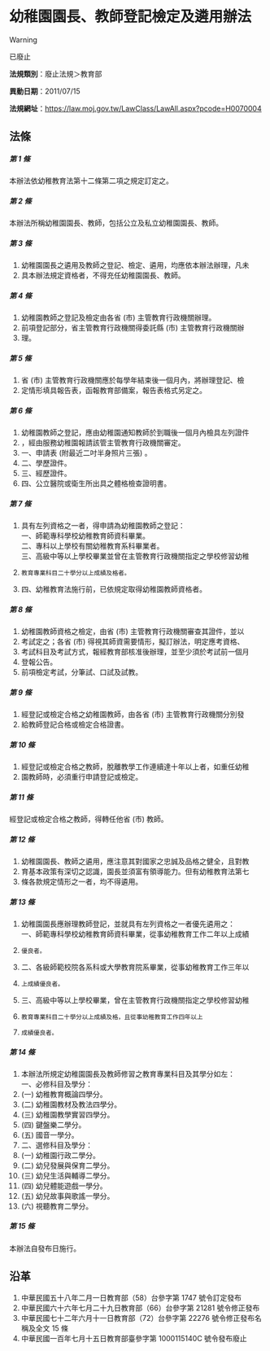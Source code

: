 # 幼稚園園長、教師登記檢定及遴用辦法


> [!WARNING]
> 已廢止


**法規類別**：廢止法規＞教育部

**異動日期**：2011/07/15  

**法規網址**：https://law.moj.gov.tw/LawClass/LawAll.aspx?pcode=H0070004



## 法條
##### 第 1 條
本辦法依幼稚教育法第十二條第二項之規定訂定之。

##### 第 2 條
本辦法所稱幼稚園園長、教師，包括公立及私立幼稚園園長、教師。

##### 第 3 條
1. 幼稚園園長之遴用及教師之登記、檢定、遴用，均應依本辦法辦理，凡未
1. 具本辦法規定資格者，不得充任幼稚園園長、教師。

##### 第 4 條
1. 幼稚園教師之登記及檢定由各省 (市) 主管教育行政機關辦理。
1. 前項登記部分，省主管教育行政機關得委託縣 (市) 主管教育行政機關辦
1. 理。

##### 第 5 條
1. 省 (市) 主管教育行政機關應於每學年結束後一個月內，將辦理登記、檢
1. 定情形填具報告表，函報教育部備案，報告表格式另定之。

##### 第 6 條
1. 幼稚園教師之登記，應由幼稚園通知教師於到職後一個月內檢具左列證件
1. ，經由服務幼稚園報請該管主管教育行政機關審定。
1. 一、申請表 (附最近二吋半身照片三張) 。
1. 二、學歷證件。
1. 三、經歷證件。
1. 四、公立醫院或衛生所出具之體格檢查證明書。

##### 第 7 條
1. 具有左列資格之一者，得申請為幼稚園教師之登記：  
一、師範專科學校幼稚教育師資科畢業。  
二、專科以上學校有關幼稚教育系科畢業者。  
三、高級中等以上學校畢業並曾在主管教育行政機關指定之學校修習幼稚
1.     教育專業科目二十學分以上成績及格者。
1. 四、幼稚教育法施行前，已依規定取得幼稚園教師資格者。

##### 第 8 條
1. 幼稚園教師資格之檢定，由省 (市) 主管教育行政機關審查其證件，並以
1. 考試定之；各省 (市) 得視其師資需要情形，擬訂辦法，明定應考資格、
1. 考試科目及考試方式，報經教育部核准後辦理，並至少須於考試前一個月
1. 登報公告。
1. 前項檢定考試，分筆試、口試及試教。

##### 第 9 條
1. 經登記或檢定合格之幼稚園教師，由各省 (市) 主管教育行政機關分別發
1. 給教師登記合格或檢定合格證書。

##### 第 10 條
1. 經登記或檢定合格之教師，脫離教學工作連續達十年以上者，如重任幼稚
1. 園教師時，必須重行申請登記或檢定。

##### 第 11 條
經登記或檢定合格之教師，得轉任他省 (市) 教師。

##### 第 12 條
1. 幼稚園園長、教師之遴用，應注意其對國家之忠誠及品格之健全，且對教
1. 育基本政策有深切之認識，園長並須富有領導能力。但有幼稚教育法第七
1. 條各款規定情形之一者，均不得遴用。

##### 第 13 條
1. 幼稚園園長應辦理教師登記，並就具有左列資格之一者優先遴用之：  
一、師範專科學校幼稚教育師資科畢業，從事幼稚教育工作二年以上成績
1.     優良者。
1. 二、各級師範校院各系科或大學教育院系畢業，從事幼稚教育工作三年以
1.     上成績優良者。
1. 三、高級中等以上學校畢業，曾在主管教育行政機關指定之學校修習幼稚
1.     教育專業科目二十學分以上成績及格，且從事幼稚教育工作四年以上
1.     成績優良者。

##### 第 14 條
1. 本辦法所規定幼稚園園長及教師修習之教育專業科目及其學分如左：  
一、必修科目及學分：
1.  (一) 幼稚教育概論四學分。
1.  (二) 幼稚園教材及教法四學分。
1.  (三) 幼稚園教學實習四學分。
1.  (四) 鍵盤樂二學分。
1.  (五) 國音一學分。
1. 二、選修科目及學分：
1.  (一) 幼稚園行政二學分。
1.  (二) 幼兒發展與保育二學分。
1.  (三) 幼兒生活與輔導二學分。
1.  (四) 幼兒體能遊戲一學分。
1.  (五) 幼兒故事與歌謠一學分。
1.  (六) 視聽教育二學分。

##### 第 15 條
本辦法自發布日施行。

## 沿革
1. 中華民國五十八年二月一日教育部（58）台參字第 1747 號令訂定發布
1. 中華民國六十六年七月二十九日教育部（66）台參字第 21281 號令修正發布
1. 中華民國七十二年六月十一日教育部（72）台參字第 22276 號令修正發布名稱及全文 15 條
1. 中華民國一百年七月十五日教育部臺參字第 1000115140C  號令發布廢止

